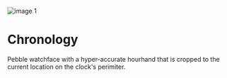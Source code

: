 ![image 1](https://github.com/user-attachments/assets/4c6ef1b3-d783-49d4-8f44-e8aae6ddfe75)

# Chronology
Pebble watchface with a hyper-accurate hourhand that is 
cropped to the current location on the clock's perimiter.
